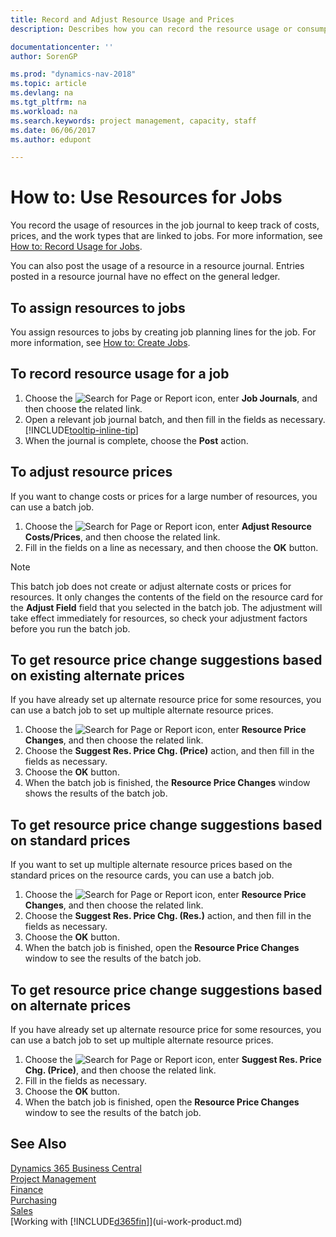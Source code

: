 ```yaml
---
title: Record and Adjust Resource Usage and Prices
description: Describes how you can record the resource usage or consumption associated with a job, to keep track and manage costs, prices, and work types.

documentationcenter: ''
author: SorenGP

ms.prod: "dynamics-nav-2018"
ms.topic: article
ms.devlang: na
ms.tgt_pltfrm: na
ms.workload: na
ms.search.keywords: project management, capacity, staff
ms.date: 06/06/2017
ms.author: edupont

---
```

# How to: Use Resources for Jobs
You record the usage of resources in the job journal to keep track of costs, prices, and the work types that are linked to jobs. For more information, see [How to: Record Usage for Jobs](projects-how-record-job-usage.md).

You can also post the usage of a resource in a resource journal. Entries posted in a resource journal have no effect on the general ledger.

## To assign resources to jobs
You assign resources to jobs by creating job planning lines for the job. For more information, see [How to: Create Jobs](projects-how-create-jobs.md).

## To record resource usage for a job
1. Choose the ![Search for Page or Report](media/ui-search/search_small.png "Search for Page or Report icon") icon, enter **Job Journals**, and then choose the related link.
2. Open a relevant job journal batch, and then fill in the fields as necessary. [!INCLUDE[tooltip-inline-tip](includes/tooltip-inline-tip_md.md)]
3. When the journal is complete, choose the **Post** action.

## To adjust resource prices
If you want to change costs or prices for a large number of resources, you can use a batch job.  

1. Choose the ![Search for Page or Report](media/ui-search/search_small.png "Search for Page or Report icon") icon, enter **Adjust Resource Costs/Prices**, and then choose the related link.
2. Fill in the fields on a line as necessary, and then choose the **OK** button.

> [!NOTE]  
>   This batch job does not create or adjust alternate costs or prices for resources. It only changes the contents of the field on the resource card for the **Adjust Field** field that you selected in the batch job. The adjustment will take effect immediately for resources, so check your adjustment factors before you run the batch job.

## To get resource price change suggestions based on existing alternate prices
If you have already set up alternate resource price for some resources, you can use a batch job to set up multiple alternate resource prices.

1. Choose the ![Search for Page or Report](media/ui-search/search_small.png "Search for Page or Report icon") icon, enter **Resource Price Changes**, and then choose the related link.
2. Choose the **Suggest Res. Price Chg. (Price)** action, and then fill in the fields as necessary.
3. Choose the **OK** button.  
4. When the batch job is finished, the **Resource Price Changes** window shows the results of the batch job.

## To get resource price change suggestions based on standard prices
If you want to set up multiple alternate resource prices based on the standard prices on the resource cards, you can use a batch job.  

1. Choose the ![Search for Page or Report](media/ui-search/search_small.png "Search for Page or Report icon") icon, enter **Resource Price Changes**, and then choose the related link.
2. Choose the **Suggest Res. Price Chg. (Res.)** action, and then fill in the fields as necessary.  
3. Choose the **OK** button.  
4. When the batch job is finished, open the **Resource Price Changes** window to see the results of the batch job.

## To get resource price change suggestions based on alternate prices
If you have already set up alternate resource price for some resources, you can use a batch job to set up multiple alternate resource prices.

1. Choose the ![Search for Page or Report](media/ui-search/search_small.png "Search for Page or Report icon") icon, enter **Suggest Res. Price Chg. (Price)**, and then choose the related link.  
2. Fill in the fields as necessary.
3. Choose the **OK** button.  
4. When the batch job is finished, open the **Resource Price Changes** window to see the results of the batch job.

## See Also
[Dynamics 365 Business Central](/dynamics365/business-central/)  
[Project Management](projects-manage-projects.md)  
[Finance](finance.md)  
[Purchasing](purchasing-manage-purchasing.md)         
[Sales](sales-manage-sales.md)     
[Working with [!INCLUDE[d365fin](includes/d365fin_md.md)]](ui-work-product.md)  
